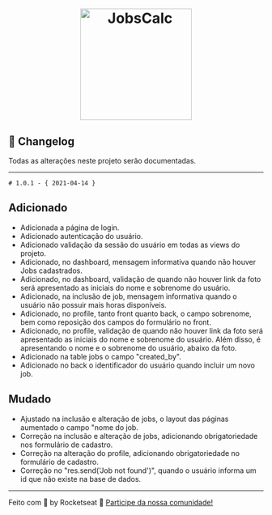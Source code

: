 <h1 align="center">
  <img alt="JobsCalc" title="JobsCalc" src="https://i.imgur.com/Veqm7Gh.png" width="220px" />
</h1>

## 📝 Changelog

Todas as alterações ​​neste projeto serão documentadas.

---

	# 1.0.1 - { 2021-04-14 }
## Adicionado

- Adicionada a página de login.
- Adicionado autenticação do usuário.
- Adicionado validação da sessão do usuário em todas as views do projeto.
- Adicionado, no dashboard, mensagem informativa quando não houver Jobs cadastrados.
- Adicionado, no dashboard, validação de quando não houver link da foto será apresentado as iniciais do nome e sobrenome do usuário.
- Adicionado, na inclusão de job, mensagem informativa quando o usuário não possuir mais horas disponíveis.
- Adicionado, no profile, tanto front quanto back, o campo sobrenome, bem como reposição dos campos do formulário no front.
- Adicionado, no profile, validação de quando não houver link da foto será apresentado as iniciais do nome e sobrenome do usuário. Além disso, é apresentando o nome e o sobrenome do usuário, abaixo da foto.
- Adicionado na table jobs o campo "created_by".
- Adicionado no back o identificador do usuário quando incluir um novo job.


## Mudado

- Ajustado na inclusão e alteração de jobs, o layout das páginas aumentado o campo "nome do job.
- Correção na inclusão e alteração de jobs, adicionando obrigatoriedade nos formulário de cadastro.
- Correção na alteração do profile, adicionando obrigatoriedade no formulário de cadastro.
- Correção no "res.send('Job not found')", quando o usuário informa um id que não existe na base de dados.

---

Feito com 💜 by Rocketseat :wave: [Participe da nossa comunidade!](https://discordapp.com/invite/gCRAFhc)
